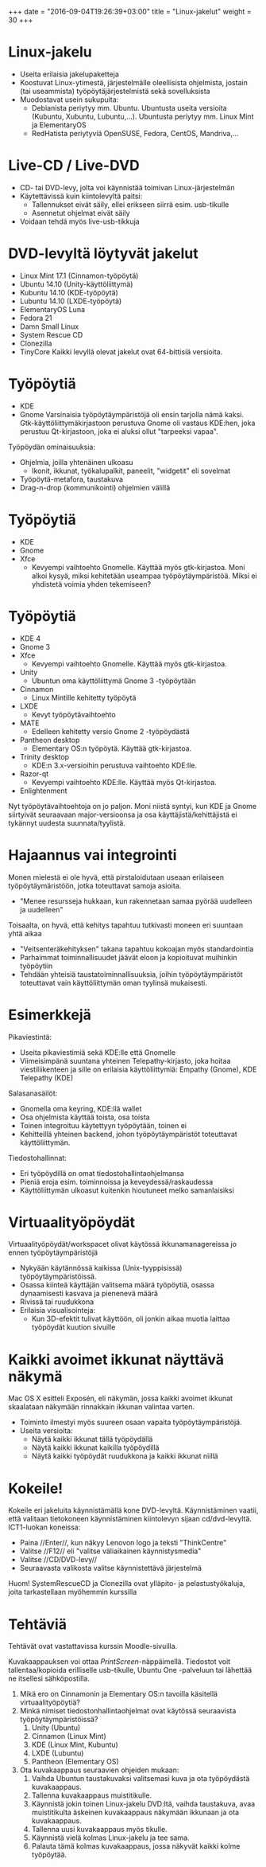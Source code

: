 +++
date = "2016-09-04T19:26:39+03:00"
title = "Linux-jakelut"
weight = 30
+++



Linux-jakelu
==================================
* Useita erilaisia jakelupaketteja
* Koostuvat Linux-ytimestä, järjestelmälle oleellisista ohjelmista, jostain (tai useammista) työpöytäjärjestelmistä sekä sovelluksista
* Muodostavat usein sukupuita:
    * Debianista periytyy mm. Ubuntu. Ubuntusta useita versioita (Kubuntu, Xubuntu, Lubuntu,...). Ubuntusta periytyy mm. Linux Mint ja ElementaryOS
    * RedHatista periytyviä OpenSUSE, Fedora, CentOS, Mandriva,...




Live-CD / Live-DVD
==================================
* CD- tai DVD-levy, jolta voi käynnistää toimivan Linux-järjestelmän
* Käytettävissä kuin kiintolevyltä paitsi:
    * Tallennukset eivät säily, ellei erikseen siirrä esim. usb-tikulle
    * Asennetut ohjelmat eivät säily
* Voidaan tehdä myös live-usb-tikkuja



DVD-levyltä löytyvät jakelut
==================================
* Linux Mint 17.1 (Cinnamon-työpöytä)
* Ubuntu 14.10 (Unity-käyttöliittymä)
* Kubuntu 14.10 (KDE-työpöytä)
* Lubuntu 14.10 (LXDE-työpöytä)
* ElementaryOS Luna
* Fedora 21
* Damn Small Linux
* System Rescue CD
* Clonezilla
* TinyCore
Kaikki levyllä olevat jakelut ovat 64-bittisiä versioita.



Työpöytiä
==================================
* KDE
* Gnome
Varsinaisia työpöytäympäristöjä oli ensin tarjolla nämä kaksi.
Gtk-käyttöliittymäkirjastoon perustuva Gnome oli vastaus KDE:hen, joka perustuu Qt-kirjastoon, joka ei aluksi ollut "tarpeeksi vapaa".

Työpöydän ominaisuuksia:

* Ohjelmia, joilla yhtenäinen ulkoasu
   * Ikonit, ikkunat, työkalupalkit, paneelit, "widgetit" eli sovelmat
* Työpöytä-metafora, taustakuva
* Drag-n-drop (kommunikointi) ohjelmien välillä



Työpöytiä
==================================
* KDE
* Gnome
* Xfce
    * Kevyempi vaihtoehto Gnomelle. Käyttää myös gtk-kirjastoa.
Moni alkoi kysyä, miksi kehitetään useampaa työpöytäympäristöä. Miksi ei yhdistetä voimia yhden tekemiseen?



Työpöytiä
==================================
* KDE 4
* Gnome 3
* Xfce
    * Kevyempi vaihtoehto Gnomelle. Käyttää myös gtk-kirjastoa.
* Unity
    * Ubuntun oma käyttöliittymä Gnome 3 -työpöytään
* Cinnamon
    * Linux Mintille kehitetty työpöytä
* LXDE
    * Kevyt työpöytävaihtoehto
* MATE
    * Edelleen kehitetty versio Gnome 2 -työpöydästä
* Pantheon desktop
    * Elementary OS:n työpöytä. Käyttää gtk-kirjastoa.
* Trinity desktop
    * KDE:n 3.x-versioihin perustuva vaihtoehto KDE:lle.
* Razor-qt
    * Kevyempi vaihtoehto KDE:lle. Käyttää myös Qt-kirjastoa.
* Enlightenment

Nyt työpöytävaihtoehtoja on jo paljon.
Moni niistä syntyi, kun KDE ja Gnome siirtyivät seuraavaan major-versioonsa ja osa käyttäjistä/kehittäjistä ei tykännyt uudesta suunnata/tyylistä.



Hajaannus vai integrointi
==================================
Monen mielestä ei ole hyvä, että pirstaloidutaan useaan erilaiseen työpöytäymäristöön, jotka toteuttavat samoja asioita.

* "Menee resursseja hukkaan, kun rakennetaan samaa pyörää uudelleen ja uudelleen"

Toisaalta, on hyvä, että kehitys tapahtuu tutkivasti moneen eri suuntaan yhtä aikaa

* "Veitsenteräkehityksen" takana tapahtuu kokoajan myös standardointia
* Parhaimmat toiminnallisuudet jäävät eloon ja kopioituvat muihinkin työpöytiin
* Tehdään yhteisiä taustatoiminnallisuuksia, joihin työpöytäympäristöt toteuttavat vain käyttöliittymän oman tyylinsä mukaisesti.


Esimerkkejä
==================================
Pikaviestintä:

* Useita pikaviestimiä sekä KDE:lle että Gnomelle
* Viimeisimpänä suuntana yhteinen Telepathy-kirjasto, joka hoitaa viestiliikenteen ja sille on erilaisia käyttöliittymiä: Empathy (Gnome), KDE Telepathy (KDE)

Salasanasäilöt:

* Gnomella oma keyring, KDE:llä wallet
* Osa ohjelmista käyttää toista, osa toista
* Toinen integroituu käytettyyn työpöytään, toinen ei
* Kehitteillä yhteinen backend, johon työpöytäympäristöt toteuttavat käyttöliittymän.

Tiedostohallinnat:

* Eri työpöydillä on omat tiedostohallintaohjelmansa
* Pieniä eroja esim. toiminnoissa ja keveydessä/raskaudessa
* Käyttöliittymän ulkoasut kuitenkin hioutuneet melko samanlaisiksi



Virtuaalityöpöydät
==================================
Virtuaalityöpöydät/workspacet olivat käytössä ikkunamanagereissa jo ennen työpöytäympäristöjä

* Nykyään käytännössä kaikissa (Unix-tyyppisissä) työpöytäympäristöissä.
* Osassa kiinteä käyttäjän valitsema määrä työpöytiä, osassa dynaamisesti kasvava ja pienenevä määrä
* Rivissä tai ruudukkona
* Erilaisia visualisointeja:
    * Kun 3D-efektit tulivat käyttöön, oli jonkin aikaa muotia laittaa työpöydät kuution sivuille



Kaikki avoimet ikkunat näyttävä näkymä
==================================
Mac OS X esitteli Exposén, eli näkymän, jossa kaikki avoimet ikkunat skaalataan näkymään rinnakkain ikkunan valintaa varten.

* Toiminto ilmestyi myös suureen osaan vapaita työpöytäympäristöjä.
* Useita versioita:
    * Näytä kaikki ikkunat tällä työpöydällä
    * Näytä kaikki ikkunat kaikilla työpöydillä
    * Näytä kaikki työpöydät ruudukkona ja kaikki ikkunat niillä



Kokeile!
==================================
Kokeile eri jakeluita käynnistämällä kone DVD-levyltä.
Käynnistäminen vaatii, että valitaan tietokoneen käynnistäminen kiintolevyn sijaan cd/dvd-levyltä.
ICT1-luokan koneissa:

* Paina //Enter//, kun näkyy Lenovon logo ja teksti "ThinkCentre"
* Valitse //F12// eli "valitse väliaikainen käynnistysmedia"
* Valitse //CD/DVD-levy//
* Seuraavasta valikosta valitse käynnistettävä järjestelmä

Huom! SystemRescueCD ja Clonezilla ovat ylläpito- ja pelastustyökaluja, joita tarkastellaan myöhemmin kurssilla


Tehtäviä
==================================
Tehtävät ovat vastattavissa kurssin Moodle-sivuilla.

Kuvakaappauksen voi ottaa *PrintScreen*-näppäimellä. Tiedostot voit tallentaa/kopioida erilliselle usb-tikulle, Ubuntu One -palveluun tai lähettää ne itsellesi sähköpostilla.

1. Mikä ero on Cinnamonin ja Elementary OS:n tavoilla käsitellä virtuaalityöpöytiä?
1. Minkä nimiset tiedostonhallintaohjelmat ovat käytössä seuraavista työpöytäympäristöissä?
    1. Unity (Ubuntu)
    1. Cinnamon (Linux Mint)
    1. KDE (Linux Mint, Kubuntu)
    1. LXDE (Lubuntu)
    1. Pantheon (Elementary OS)
1. Ota kuvakaappaus seuraavien ohjeiden mukaan:
    1. Vaihda Ubuntun taustakuvaksi valitsemasi kuva ja ota työpöydästä kuvakaappaus.
    1. Tallenna kuvakaappaus muistitikulle.
    1. Käynnistä jokin toinen Linux-jakelu DVD:ltä, vaihda taustakuva, avaa muistitikulta äskeinen kuvakaappaus näkymään ikkunaan ja ota kuvakaappaus.
    1. Tallenna uusi kuvakaappaus myös tikulle.
    1. Käynnistä vielä kolmas Linux-jakelu ja tee sama.
    1. Palauta tämä kolmas kuvakaappaus, jossa näkyvät kaikki kolme työpöytää.

